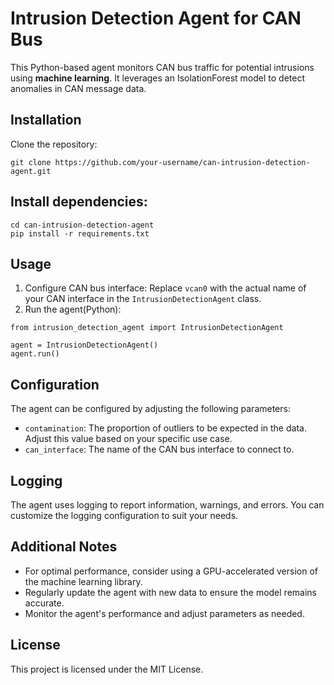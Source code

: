 # Intrusion Detection Agent for CAN Bus

This Python-based agent monitors CAN bus traffic for potential intrusions using **machine learning**. It leverages an IsolationForest model to detect anomalies in CAN message data.

## Installation
Clone the repository:
```
git clone https://github.com/your-username/can-intrusion-detection-agent.git
```

## Install dependencies:
```
cd can-intrusion-detection-agent
pip install -r requirements.txt
```

## Usage
1. Configure CAN bus interface: Replace ```vcan0``` with the actual name of your CAN interface in the ```IntrusionDetectionAgent``` class.
2. Run the agent(Python):
```
from intrusion_detection_agent import IntrusionDetectionAgent

agent = IntrusionDetectionAgent()
agent.run()
```

## Configuration
The agent can be configured by adjusting the following parameters:

* ```contamination```: The proportion of outliers to be expected in the data. Adjust this value based on your specific use case.
* ```can_interface```: The name of the CAN bus interface to connect to.

## Logging
The agent uses logging to report information, warnings, and errors. You can customize the logging configuration to suit your needs.

## Additional Notes
* For optimal performance, consider using a GPU-accelerated version of the machine learning library.
* Regularly update the agent with new data to ensure the model remains accurate.
* Monitor the agent's performance and adjust parameters as needed.

## License
This project is licensed under the MIT License.

